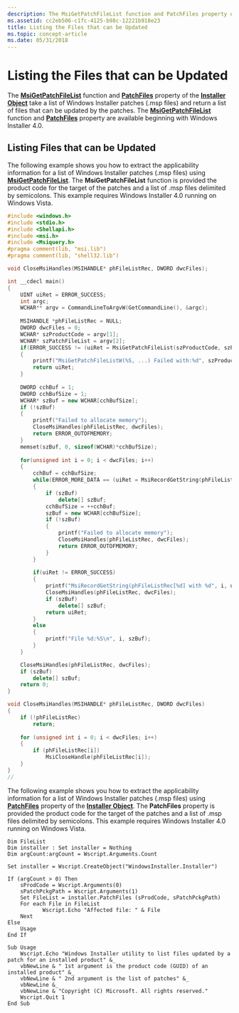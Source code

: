 ```yaml
---
description: The MsiGetPatchFileList function and PatchFiles property of the Installer Object take a list of Windows Installer patches (.msp files) and return a list of files that can be updated by the patches.
ms.assetid: cc2eb506-c1fc-4125-b98c-12221b918e23
title: Listing the Files that can be Updated
ms.topic: concept-article
ms.date: 05/31/2018
---
```


# Listing the Files that can be Updated

The [**MsiGetPatchFileList**](/windows/desktop/api/Msi/nf-msi-msigetpatchfilelista) function and [**PatchFiles**](installer-patchfiles.md) property of the [**Installer Object**](installer-object.md) take a list of Windows Installer patches (.msp files) and return a list of files that can be updated by the patches. The [**MsiGetPatchFileList**](/windows/desktop/api/Msi/nf-msi-msigetpatchfilelista) function and [**PatchFiles**](installer-patchfiles.md) property are available beginning with Windows Installer 4.0.

## Listing Files that can be Updated

The following example shows you how to extract the applicability information for a list of Windows Installer patches (.msp files) using [**MsiGetPatchFileList**](/windows/desktop/api/Msi/nf-msi-msigetpatchfilelista). The **MsiGetPatchFileList** function is provided the product code for the target of the patches and a list of .msp files delimited by semicolons. This example requires Windows Installer 4.0 running on Windows Vista.


```C++
#include <windows.h>
#include <stdio.h>
#include <Shellapi.h>
#include <msi.h>
#include <Msiquery.h>
#pragma comment(lib, "msi.lib")
#pragma comment(lib, "shell32.lib")

void CloseMsiHandles(MSIHANDLE* phFileListRec, DWORD dwcFiles);

int __cdecl main()
{
    UINT uiRet = ERROR_SUCCESS;
    int argc;
    WCHAR** argv = CommandLineToArgvW(GetCommandLine(), &argc);
    
    MSIHANDLE *phFileListRec = NULL;
    DWORD dwcFiles = 0;
    WCHAR* szProductCode = argv[1];
    WCHAR* szPatchFileList = argv[2];
    if(ERROR_SUCCESS != (uiRet = MsiGetPatchFileList(szProductCode, szPatchFileList, &dwcFiles, &phFileListRec)))
    {
        printf("MsiGetPatchFileListW(%S, ...) Failed with:%d", szProductCode, uiRet);
        return uiRet;
    }
    
    DWORD cchBuf = 1;
    DWORD cchBufSize = 1;
    WCHAR* szBuf = new WCHAR[cchBufSize];
    if (!szBuf)
    {
        printf("Failed to allocate memory");
        CloseMsiHandles(phFileListRec, dwcFiles);
        return ERROR_OUTOFMEMORY;
    }
    memset(szBuf, 0, sizeof(WCHAR)*cchBufSize);
    
    for(unsigned int i = 0; i < dwcFiles; i++)
    {
        cchBuf = cchBufSize;
        while(ERROR_MORE_DATA == (uiRet = MsiRecordGetString(phFileListRec[i], 0, szBuf, &cchBuf)))
        {
            if (szBuf)
                delete[] szBuf;
            cchBufSize = ++cchBuf;
            szBuf = new WCHAR[cchBufSize];
            if (!szBuf)
            {
                printf("Failed to allocate memory");
                CloseMsiHandles(phFileListRec, dwcFiles);
                return ERROR_OUTOFMEMORY;
            }
        }
        
        if(uiRet != ERROR_SUCCESS)
        {
            printf("MsiRecordGetString(phFileListRec[%d] with %d", i, uiRet);
            CloseMsiHandles(phFileListRec, dwcFiles);
            if (szBuf)
                delete[] szBuf;
            return uiRet;
        }
        else
        {
            printf("File %d:%S\n", i, szBuf);
        }            
    }

    CloseMsiHandles(phFileListRec, dwcFiles);
    if (szBuf)
        delete[] szBuf;
    return 0;
}

void CloseMsiHandles(MSIHANDLE* phFileListRec, DWORD dwcFiles)
{
    if (!phFileListRec)
        return;
    
    for (unsigned int i = 0; i < dwcFiles; i++)
    {
        if (phFileListRec[i])
            MsiCloseHandle(phFileListRec[i]);
    }    
}
//
```



The following example shows you how to extract the applicability information for a list of Windows Installer patches (.msp files) using [**PatchFiles**](installer-patchfiles.md) property of the [**Installer Object**](installer-object.md). The **PatchFiles** property is provided the product code for the target of the patches and a list of .msp files delimited by semicolons. This example requires Windows Installer 4.0 running on Windows Vista.


```VB
Dim FileList
Dim installer : Set installer = Nothing
Dim argCount:argCount = Wscript.Arguments.Count

Set installer = Wscript.CreateObject("WindowsInstaller.Installer")

If (argCount > 0) Then
    sProdCode = Wscript.Arguments(0)
    sPatchPckgPath = Wscript.Arguments(1)
    Set FileList = installer.PatchFiles (sProdCode, sPatchPckgPath)
    For each File in FileList
           Wscript.Echo "Affected file: " & File
    Next
Else
    Usage
End If

Sub Usage
    Wscript.Echo "Windows Installer utility to list files updated by a patch for an installed product" &_
    vbNewLine & " 1st argument is the product code (GUID) of an installed product" &_
    vbNewLine & " 2nd argument is the list of patches" &_
    vbNewLine &_
    vbNewLine & "Copyright (C) Microsoft. All rights reserved."
    Wscript.Quit 1
End Sub
```



 

 




